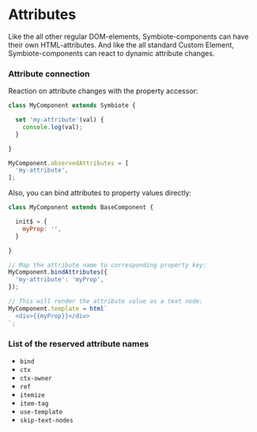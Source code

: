 # Attributes

Like the all other regular DOM-elements, Symbiote-components can have their own HTML-attributes. And like the all standard Custom Element, Symbiote-components can react to dynamic attribute changes.

### Attribute connection

Reaction on attribute changes with the property accessor:
```js
class MyComponent extends Symbiote {

  set 'my-attribute'(val) {
    console.log(val);
  }

}

MyComponent.observedAttributes = [
  'my-attribute',
];
```

Also, you can bind attributes to property values directly:
```js
class MyComponent extends BaseComponent {

  init$ = {
    myProp: '',
  }

}

// Map the attribute name to corresponding property key:
MyComponent.bindAttributes({
  'my-attribute': 'myProp',
});

// This will render the attribute value as a text node:
MyComponent.template = html`
  <div>{{myProp}}</div>
`;
```

### List of the reserved attribute names

- `bind`
- `ctx`
- `ctx-owner`
- `ref`
- `itemize`
- `item-tag`
- `use-template`
- `skip-text-nodes`
